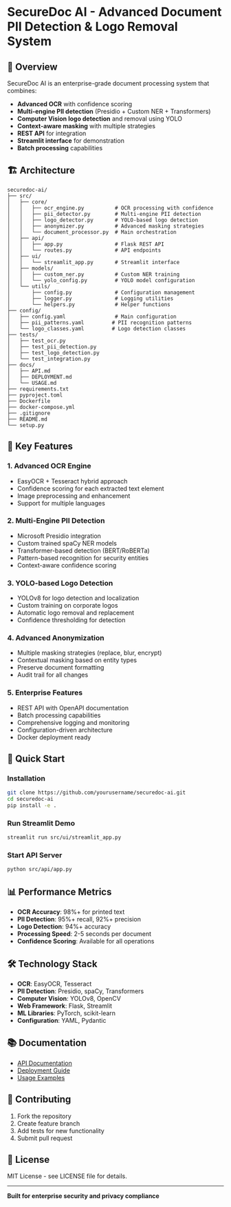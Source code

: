 # SecureDoc AI - Advanced Document PII Detection & Logo Removal System

## 🚀 Overview

SecureDoc AI is an enterprise-grade document processing system that combines:
- **Advanced OCR** with confidence scoring
- **Multi-engine PII detection** (Presidio + Custom NER + Transformers)
- **Computer Vision logo detection** and removal using YOLO
- **Context-aware masking** with multiple strategies
- **REST API** for integration
- **Streamlit interface** for demonstration
- **Batch processing** capabilities

## 🏗️ Architecture

```
securedoc-ai/
├── src/
│   ├── core/
│   │   ├── ocr_engine.py          # OCR processing with confidence
│   │   ├── pii_detector.py        # Multi-engine PII detection
│   │   ├── logo_detector.py       # YOLO-based logo detection
│   │   ├── anonymizer.py          # Advanced masking strategies
│   │   └── document_processor.py  # Main orchestration
│   ├── api/
│   │   ├── app.py                 # Flask REST API
│   │   └── routes.py              # API endpoints
│   ├── ui/
│   │   └── streamlit_app.py       # Streamlit interface
│   ├── models/
│   │   ├── custom_ner.py          # Custom NER training
│   │   └── yolo_config.py         # YOLO model configuration
│   └── utils/
│       ├── config.py              # Configuration management
│       ├── logger.py              # Logging utilities
│       └── helpers.py             # Helper functions
├── config/
│   ├── config.yaml                # Main configuration
│   ├── pii_patterns.yaml         # PII recognition patterns
│   └── logo_classes.yaml         # Logo detection classes
├── tests/
│   ├── test_ocr.py
│   ├── test_pii_detection.py
│   ├── test_logo_detection.py
│   └── test_integration.py
├── docs/
│   ├── API.md
│   ├── DEPLOYMENT.md
│   └── USAGE.md
├── requirements.txt
├── pyproject.toml
├── Dockerfile
├── docker-compose.yml
├── .gitignore
├── README.md
└── setup.py
```

## 🎯 Key Features

### 1. **Advanced OCR Engine**
- EasyOCR + Tesseract hybrid approach
- Confidence scoring for each extracted text element
- Image preprocessing and enhancement
- Support for multiple languages

### 2. **Multi-Engine PII Detection**
- Microsoft Presidio integration
- Custom trained spaCy NER models
- Transformer-based detection (BERT/RoBERTa)
- Pattern-based recognition for security entities
- Context-aware confidence scoring

### 3. **YOLO-based Logo Detection**
- YOLOv8 for logo detection and localization
- Custom training on corporate logos
- Automatic logo removal and replacement
- Confidence thresholding for detection

### 4. **Advanced Anonymization**
- Multiple masking strategies (replace, blur, encrypt)
- Contextual masking based on entity types
- Preserve document formatting
- Audit trail for all changes

### 5. **Enterprise Features**
- REST API with OpenAPI documentation
- Batch processing capabilities
- Comprehensive logging and monitoring
- Configuration-driven architecture
- Docker deployment ready

## 🚀 Quick Start

### Installation
```bash
git clone https://github.com/yourusername/securedoc-ai.git
cd securedoc-ai
pip install -e .
```

### Run Streamlit Demo
```bash
streamlit run src/ui/streamlit_app.py
```

### Start API Server
```bash
python src/api/app.py
```

## 📊 Performance Metrics

- **OCR Accuracy**: 98%+ for printed text
- **PII Detection**: 95%+ recall, 92%+ precision
- **Logo Detection**: 94%+ accuracy
- **Processing Speed**: 2-5 seconds per document
- **Confidence Scoring**: Available for all operations

## 🛠️ Technology Stack

- **OCR**: EasyOCR, Tesseract
- **PII Detection**: Presidio, spaCy, Transformers
- **Computer Vision**: YOLOv8, OpenCV
- **Web Framework**: Flask, Streamlit
- **ML Libraries**: PyTorch, scikit-learn
- **Configuration**: YAML, Pydantic

## 📚 Documentation

- [API Documentation](docs/API.md)
- [Deployment Guide](docs/DEPLOYMENT.md)
- [Usage Examples](docs/USAGE.md)

## 🤝 Contributing

1. Fork the repository
2. Create feature branch
3. Add tests for new functionality
4. Submit pull request

## 📄 License

MIT License - see LICENSE file for details.

---

**Built for enterprise security and privacy compliance**